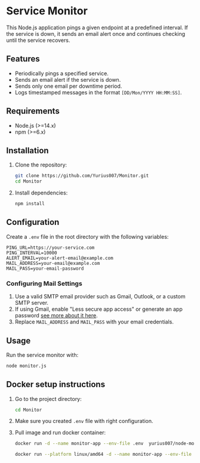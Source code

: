 # Service Monitor

This Node.js application pings a given endpoint at a predefined interval. If the service is down, it sends an email alert once and continues checking until the service recovers.

## Features
- Periodically pings a specified service.
- Sends an email alert if the service is down.
- Sends only one email per downtime period.
- Logs timestamped messages in the format `[DD/Mon/YYYY HH:MM:SS]`.

## Requirements
- Node.js (>=14.x)
- npm (>=6.x)

## Installation
1. Clone the repository:
   ```sh
   git clone https://github.com/Yurius007/Monitor.git
   cd Monitor
   ```
2. Install dependencies:
   ```sh
   npm install
   ```

## Configuration
Create a `.env` file in the root directory with the following variables:
```env
PING_URL=https://your-service.com
PING_INTERVAL=10000
ALERT_EMAIL=your-alert-email@example.com
MAIL_ADDRESS=your-email@example.com
MAIL_PASS=your-email-password
```

### Configuring Mail Settings
1. Use a valid SMTP email provider such as Gmail, Outlook, or a custom SMTP server.
2. If using Gmail, enable "Less secure app access" or generate an app password [see more about it here](https://support.google.com/mail/answer/185833?hl=en).
3. Replace `MAIL_ADDRESS` and `MAIL_PASS` with your email credentials.

## Usage
Run the service monitor with:
```sh
node monitor.js
```

## Docker setup instructions
1. Go to the project directory:
   ```bash
   cd Monitor
   ```
2. Make sure you created `.env` file with right configuration.
3. Pull image and run docker container:

   ```bash
   docker run -d --name monitor-app --env-file .env  yurius007/node-monitor-app:v1.0
   ```
   ```bash
   docker run --platform linux/amd64 -d --name monitor-app --env-file .env  yurius007/node-monitor-app:v1.0 # For MacOS
   ```
